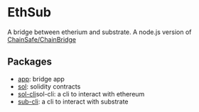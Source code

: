 # EthSub

A bridge between etherium and substrate. A node.js version of [ChainSafe/ChainBridge](https://github.com/ChainSafe/ChainBridge)

## Packages

- [app](./packages/app/README.md): bridge app
- [sol](./packages/sol/README.md): solidity contracts
- [sol-cli](./packages/sol-cli/README.md)sol-cli: a cli to interact with ethereum
- [sub-cli](./packages/sub-cli/README.md): a cli to interact with substrate
